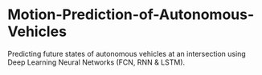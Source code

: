 # Motion-Prediction-of-Autonomous-Vehicles
Predicting future states of autonomous vehicles at an intersection using Deep Learning Neural Networks (FCN, RNN &amp; LSTM).
